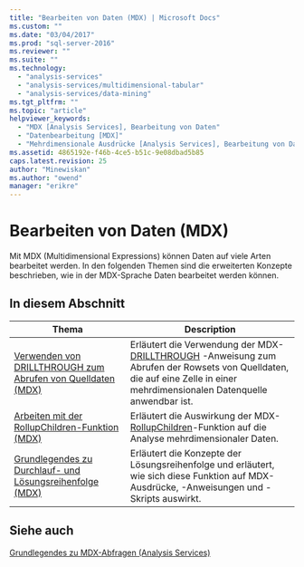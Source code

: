 ```yaml
---
title: "Bearbeiten von Daten (MDX) | Microsoft Docs"
ms.custom: ""
ms.date: "03/04/2017"
ms.prod: "sql-server-2016"
ms.reviewer: ""
ms.suite: ""
ms.technology: 
  - "analysis-services"
  - "analysis-services/multidimensional-tabular"
  - "analysis-services/data-mining"
ms.tgt_pltfrm: ""
ms.topic: "article"
helpviewer_keywords: 
  - "MDX [Analysis Services], Bearbeitung von Daten"
  - "Datenbearbeitung [MDX]"
  - "Mehrdimensionale Ausdrücke [Analysis Services], Bearbeitung von Daten"
ms.assetid: 4865192e-f46b-4ce5-b51c-9e08dbad5b85
caps.latest.revision: 25
author: "Minewiskan"
ms.author: "owend"
manager: "erikre"
---
```

# Bearbeiten von Daten (MDX)
  Mit MDX (Multidimensional Expressions) können Daten auf viele Arten bearbeitet werden. In den folgenden Themen sind die erweiterten Konzepte beschrieben, wie in der MDX-Sprache Daten bearbeitet werden können.  
  
## In diesem Abschnitt  
  
|Thema|Description|  
|-----------|-----------------|  
|[Verwenden von DRILLTHROUGH zum Abrufen von Quelldaten &#40;MDX&#41;](../../../analysis-services/multidimensional-models/mdx/using-drillthrough-to-retrieve-source-data-mdx.md)|Erläutert die Verwendung der MDX- [DRILLTHROUGH](../Topic/DRILLTHROUGH%20Statement%20\(MDX\).md) -Anweisung zum Abrufen der Rowsets von Quelldaten, die auf eine Zelle in einer mehrdimensionalen Datenquelle anwendbar ist.|  
|[Arbeiten mit der RollupChildren-Funktion &#40;MDX&#41;](../../../analysis-services/multidimensional-models/mdx/working-with-the-rollupchildren-function-mdx.md)|Erläutert die Auswirkung der MDX- [RollupChildren](../../../mdx/rollupchildren-mdx.md)-Funktion auf die Analyse mehrdimensionaler Daten.|  
|[Grundlegendes zu Durchlauf- und Lösungsreihenfolge &#40;MDX&#41;](../../../analysis-services/multidimensional-models/mdx/understanding-pass-order-and-solve-order-mdx.md)|Erläutert die Konzepte der Lösungsreihenfolge und erläutert, wie sich diese Funktion auf MDX-Ausdrücke, -Anweisungen und -Skripts auswirkt.|  
  
## Siehe auch  
 [Grundlegendes zu MDX-Abfragen &#40;Analysis Services&#41;](../../../analysis-services/multidimensional-models/mdx/mdx-query-fundamentals-analysis-services.md)  
  
  